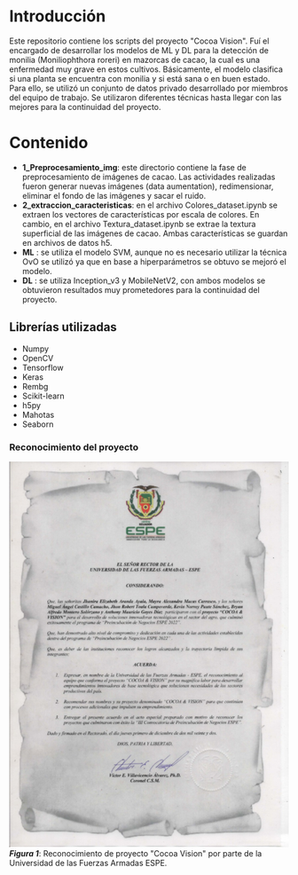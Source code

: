 # Introducción
Este repositorio contiene los scripts del proyecto "Cocoa Vision". Fuí el encargado de desarrollar los modelos de ML y DL para la detección de monilia (Moniliophthora roreri) en mazorcas de cacao, la cual es una enfermedad muy grave en estos cultivos. Básicamente, el modelo clasifica si una planta se encuentra con monilia y si está sana o en buen estado. Para ello, se utilizó un conjunto de datos privado desarrollado por miembros del equipo de trabajo. Se utilizaron diferentes técnicas hasta llegar con las mejores para la continuidad del proyecto. 
# Contenido
* **1_Preprocesamiento_img**: este directorio contiene la fase de preprocesamiento de imágenes de cacao. Las actividades realizadas fueron generar nuevas imágenes (data aumentation), redimensionar, eliminar el fondo de las imágenes y sacar el ruido.
* **2_extraccion_caracteristicas**: en el archivo Colores_dataset.ipynb se extraen los vectores de características por escala de colores. En cambio, en el archivo Textura_dataset.ipynb se extrae la textura superficial de las imágenes de cacao. Ambas características se guardan en archivos de datos h5.
* **ML** : se utiliza el modelo SVM, aunque no es necesario utilizar la técnica OvO se utilizó ya que en base a hiperparámetros se obtuvo se mejoró el modelo. 
* **DL** : se utiliza Inception_v3 y MobileNetV2, con ambos modelos se obtuvieron resultados muy prometedores para la continuidad del proyecto.

## Librerías utilizadas
* Numpy
* OpenCV
* Tensorflow
* Keras
* Rembg
* Scikit-learn
* h5py
* Mahotas
* Seaborn

### Reconocimiento del proyecto
![Certificado de culminacion de proyecto](reconocimiento.jpeg)<br>
***Figura 1***: Reconocimiento de proyecto "Cocoa Vision" por parte de la Universidad de las Fuerzas Armadas ESPE.